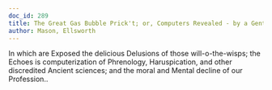 ```yaml
---
doc_id: 289
title: The Great Gas Bubble Prick't; or, Computers Revealed - by a Gentleman of Quality
author: Mason, Ellsworth
---
```


In which are Exposed the delicious Delusions of those will-o-the-wisps;
the Echoes is computerization of Phrenology, Haruspication, and other 
discredited Ancient sciences; and the moral and Mental decline of our 
Profession..